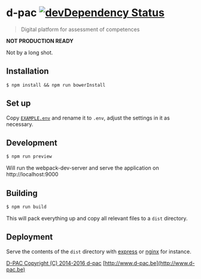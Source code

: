 # d-pac [![devDependency Status](https://david-dm.org/d-pac/d-pac.client/dev-status.png?style=flat)](https://david-dm.org/d-pac/d-pac.client#info=devDependencies)

> Digital platform for assessment of competences

**NOT PRODUCTION READY**

Not by a long shot.

## Installation

```shell
$ npm install && npm run bowerInstall
```

## Set up

Copy [`EXAMPLE.env`](/d-pac/d-pac.client/blob/master/EXAMPLE.env) and rename it to `.env`, adjust the settings in it as necessary.

## Development

```sh
$ npm run preview
```

Will run the webpack-dev-server and serve the application on http://localhost:9000

## Building

```sh
$ npm run build
```

This will pack everything up and copy all relevant files to a `dist` directory.

## Deployment

Serve the contents of the `dist` directory with [express](http://expressjs.com/) or [nginx](http://nginx.org/) for instance.

[D-PAC  Copyright (C) 2014-2016  d-pac](LICENSE)
[http://www.d-pac.be](http://www.d-pac.be)
